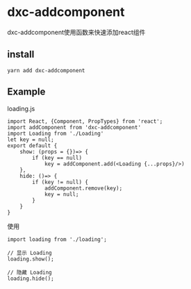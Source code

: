 # dxc-addcomponent
dxc-addcomponent使用函数来快速添加react组件
## install
```
yarn add dxc-addcomponent
```
## Example
loading.js

```
import React, {Component, PropTypes} from 'react';
import addComponent from 'dxc-addcomponent'
import Loading from './Loading'
let key = null;
export default {
    show: (props = {})=> {
        if (key == null)
            key = addComponent.add(<Loading {...props}/>)
    },
    hide: ()=> {
        if (key != null) {
            addComponent.remove(key);
            key = null;
        }
    }
}

```

使用  

```
import loading from './loading';

// 显示 Loading
loading.show();

// 隐藏 Loading
loading.hide();
```



